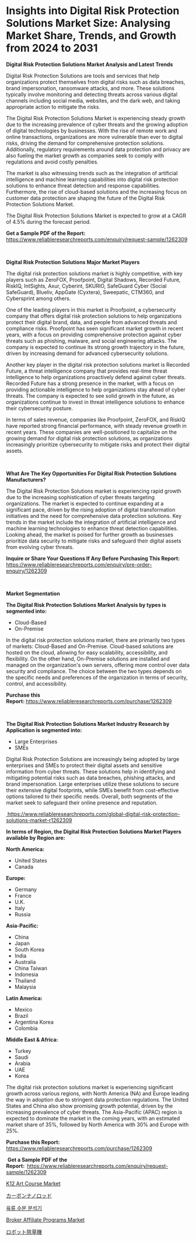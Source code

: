 <p><h1>Insights into Digital Risk Protection Solutions Market Size: Analysing Market Share, Trends, and Growth from 2024 to 2031</h1></p><p><strong>Digital Risk Protection Solutions Market Analysis and Latest Trends</strong></p>
<p><p>Digital Risk Protection Solutions are tools and services that help organizations protect themselves from digital risks such as data breaches, brand impersonation, ransomware attacks, and more. These solutions typically involve monitoring and detecting threats across various digital channels including social media, websites, and the dark web, and taking appropriate action to mitigate the risks.</p><p>The Digital Risk Protection Solutions Market is experiencing steady growth due to the increasing prevalence of cyber threats and the growing adoption of digital technologies by businesses. With the rise of remote work and online transactions, organizations are more vulnerable than ever to digital risks, driving the demand for comprehensive protection solutions. Additionally, regulatory requirements around data protection and privacy are also fueling the market growth as companies seek to comply with regulations and avoid costly penalties.</p><p>The market is also witnessing trends such as the integration of artificial intelligence and machine learning capabilities into digital risk protection solutions to enhance threat detection and response capabilities. Furthermore, the rise of cloud-based solutions and the increasing focus on customer data protection are shaping the future of the Digital Risk Protection Solutions Market.</p><p>The Digital Risk Protection Solutions Market is expected to grow at a CAGR of 4.5% during the forecast period.</p></p>
<p><strong>Get a Sample PDF of the Report:&nbsp;</strong> <a href="https://www.reliableresearchreports.com/enquiry/request-sample/1262309">https://www.reliableresearchreports.com/enquiry/request-sample/1262309</a></p>
<p>&nbsp;</p>
<p><strong>Digital Risk Protection Solutions Major Market Players</strong></p>
<p><p>The digital risk protection solutions market is highly competitive, with key players such as ZeroFOX, Proofpoint, Digital Shadows, Recorded Future, RiskIQ, IntSights, Axur, Cyberint, SKURIO, SafeGuard Cyber (Social SafeGuard), Blueliv, AppGate (Cyxtera), Sweepatic, CTM360, and Cybersprint among others.</p><p>One of the leading players in this market is Proofpoint, a cybersecurity company that offers digital risk protection solutions to help organizations protect their digital brand, data, and people from advanced threats and compliance risks. Proofpoint has seen significant market growth in recent years, with a focus on providing comprehensive protection against cyber threats such as phishing, malware, and social engineering attacks. The company is expected to continue its strong growth trajectory in the future, driven by increasing demand for advanced cybersecurity solutions.</p><p>Another key player in the digital risk protection solutions market is Recorded Future, a threat intelligence company that provides real-time threat intelligence to help organizations proactively defend against cyber threats. Recorded Future has a strong presence in the market, with a focus on providing actionable intelligence to help organizations stay ahead of cyber threats. The company is expected to see solid growth in the future, as organizations continue to invest in threat intelligence solutions to enhance their cybersecurity posture.</p><p>In terms of sales revenue, companies like Proofpoint, ZeroFOX, and RiskIQ have reported strong financial performance, with steady revenue growth in recent years. These companies are well-positioned to capitalize on the growing demand for digital risk protection solutions, as organizations increasingly prioritize cybersecurity to mitigate risks and protect their digital assets.</p></p>
<p>&nbsp;</p>
<p><strong>What Are The Key Opportunities For Digital Risk Protection Solutions Manufacturers?</strong></p>
<p><p>The Digital Risk Protection Solutions market is experiencing rapid growth due to the increasing sophistication of cyber threats targeting organizations. The market is expected to continue expanding at a significant pace, driven by the rising adoption of digital transformation initiatives and the need for comprehensive data protection solutions. Key trends in the market include the integration of artificial intelligence and machine learning technologies to enhance threat detection capabilities. Looking ahead, the market is poised for further growth as businesses prioritize data security to mitigate risks and safeguard their digital assets from evolving cyber threats.</p></p>
<p><strong>Inquire or Share Your Questions If Any Before Purchasing This Report:</strong> <a href="https://www.reliableresearchreports.com/enquiry/pre-order-enquiry/1262309">https://www.reliableresearchreports.com/enquiry/pre-order-enquiry/1262309</a></p>
<p>&nbsp;</p>
<p><strong>Market Segmentation</strong></p>
<p><strong>The Digital Risk Protection Solutions Market Analysis by types is segmented into:</strong></p>
<p><ul><li>Cloud-Based</li><li>On-Premise</li></ul></p>
<p><p>In the digital risk protection solutions market, there are primarily two types of markets: Cloud-Based and On-Premise. Cloud-based solutions are hosted on the cloud, allowing for easy scalability, accessibility, and flexibility. On the other hand, On-Premise solutions are installed and managed on the organization's own servers, offering more control over data security and compliance. The choice between the two types depends on the specific needs and preferences of the organization in terms of security, control, and accessibility.</p></p>
<p><strong>Purchase this Report:&nbsp;</strong><a href="https://www.reliableresearchreports.com/purchase/1262309">https://www.reliableresearchreports.com/purchase/1262309</a></p>
<p>&nbsp;</p>
<p><strong>The Digital Risk Protection Solutions Market Industry Research by Application is segmented into:</strong></p>
<p><ul><li>Large Enterprises</li><li>SMEs</li></ul></p>
<p><p>Digital Risk Protection Solutions are increasingly being adopted by large enterprises and SMEs to protect their digital assets and sensitive information from cyber threats. These solutions help in identifying and mitigating potential risks such as data breaches, phishing attacks, and brand impersonation. Large enterprises utilize these solutions to secure their extensive digital footprints, while SMEs benefit from cost-effective options tailored to their specific needs. Overall, both segments of the market seek to safeguard their online presence and reputation.</p></p>
<p><a href="https://www.reliableresearchreports.com/global-digital-risk-protection-solutions-market-r1262309">&nbsp;https://www.reliableresearchreports.com/global-digital-risk-protection-solutions-market-r1262309</a></p>
<p><strong>In terms of Region, the Digital Risk Protection Solutions Market Players available by Region are:</strong></p>
<p>
    <p> <strong> North America: </strong>
        <ul>
            <li>United States</li>
            <li>Canada</li>
        </ul>
        </p> 
    <p> <strong> Europe: </strong>
        <ul>
            <li>Germany</li>
            <li>France</li>
            <li>U.K.</li>
            <li>Italy</li>
            <li>Russia</li>
        </ul>
        </p> 
    <p> <strong> Asia-Pacific: </strong>
        <ul>
            <li>China</li>
            <li>Japan</li>
            <li>South Korea</li>
            <li>India</li>
            <li>Australia</li>
            <li>China Taiwan</li>
            <li>Indonesia</li>
            <li>Thailand</li>
            <li>Malaysia</li>
        </ul>
        </p> 
    <p> <strong> Latin America: </strong>
        <ul>
            <li>Mexico</li>
            <li>Brazil</li>
            <li>Argentina Korea</li>
            <li>Colombia</li>
        </ul>
        </p> 
    <p> <strong> Middle East & Africa: </strong>
        <ul>
            <li>Turkey</li>
            <li>Saudi</li>
            <li>Arabia</li>
            <li>UAE</li>
            <li>Korea</li>
        </ul>
    </p>
    </p>
<p><p>The digital risk protection solutions market is experiencing significant growth across various regions, with North America (NA) and Europe leading the way in adoption due to stringent data protection regulations. The United States and China also show promising growth potential, driven by the increasing prevalence of cyber threats. The Asia-Pacific (APAC) region is expected to dominate the market in the coming years, with an estimated market share of 35%, followed by North America with 30% and Europe with 25%.</p></p>
<p><strong>Purchase this Report: </strong><a href="https://www.reliableresearchreports.com/purchase/1262309">https://www.reliableresearchreports.com/purchase/1262309</a></p>
<p>&nbsp;<strong>Get a Sample PDF of the Report:&nbsp;&nbsp;</strong><a href="https://www.reliableresearchreports.com/enquiry/request-sample/1262309">https://www.reliableresearchreports.com/enquiry/request-sample/1262309</a></p>
<p><strong></strong></p>
<p><p><a href="https://github.com/rakibtthstu9900/Market-Research-Report-List-2/blob/main/k12-art-course-market.md">K12 Art Course Market</a></p><p><a href="https://github.com/BoydYundt1/Market-Research-Report-List-2/blob/main/672952468873.md">カーボンナノロッド</a></p><p><a href="https://github.com/ThomasElmes2022/Market-Research-Report-List-2/blob/main/524095686068.md">육류 수분 분석기</a></p><p><a href="https://github.com/ernidarwin455/Market-Research-Report-List-2/blob/main/broker-affiliate-programs-market.md">Broker Affiliate Programs Market</a></p><p><a href="https://github.com/JessKilback/Market-Research-Report-List-2/blob/main/821925668874.md">ロボット除草機</a></p></p>